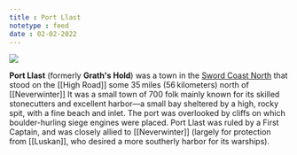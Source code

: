 ```yaml
---
title : Port Llast
notetype : feed
date : 02-02-2022
---
```


<img src="https://db4sgowjqfwig.cloudfront.net/campaigns/133075/assets/662006/port-llast.jpg?1478699414">

**Port Llast** (formerly **Grath's Hold**) was a town in the [Sword Coast North](https://forgottenrealms.fandom.com/wiki/Sword_Coast_North "Sword Coast North") that stood on the [[High Road]] some 35 miles (56 kilometers) north of [[Neverwinter]] It was a small town of 700 folk mainly known for its skilled stonecutters and excellent harbor—a small bay sheltered by a high, rocky spit, with a fine beach and inlet. The port was overlooked by cliffs on which boulder-hurling siege engines were placed. Port Llast was ruled by a First Captain, and was closely allied to [[Neverwinter]] (largely for protection from [[Luskan]], who desired a more southerly harbor for its warships).
